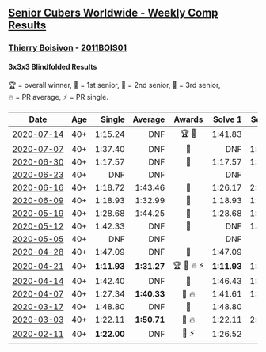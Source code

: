 <style>table {white-space: nowrap;}</style>

## [Senior Cubers Worldwide - Weekly Comp Results](/scw-comp/results/)
### [Thierry Boisivon](README.md) - [2011BOIS01](https://www.worldcubeassociation.org/persons/2011BOIS01?event=333bf)
#### 3x3x3 Blindfolded Results

<span style="white-space: nowrap;">🏆 = overall winner</span>, <span style="white-space: nowrap;">🥇 = 1st senior</span>, <span style="white-space: nowrap;">🥈 = 2nd senior</span>, <span style="white-space: nowrap;">🥉 = 3rd senior</span>, <span style="white-space: nowrap;">🔥 = PR average</span>, <span style="white-space: nowrap;">⚡ = PR single</span>.

| Date | Age | Single | Average | Awards | Solve 1 | Solve 2 | Solve 3 | Video |
| :--: | :--: | --: | --: | :--: | --: | --: | --: | :-- |
| [2020-07-14](../../results/2020-07-14/333bf.md) | 40+ | 1:15.24 | DNF | 🏆 🥇 | 1:41.83 | DNF | 1:15.24 | [Desktop](https://www.facebook.com/events/2796452740585923/permalink/2800578430173354) / [Mobile](https://m.facebook.com/events/2796452740585923?view=permalink&id=2800578430173354) |
| [2020-07-07](../../results/2020-07-07/333bf.md) | 40+ | 1:37.40 | DNF | 🥈 | DNF | 1:37.40 | 2:23.18 | [Desktop](https://www.facebook.com/events/296526488422565/permalink/300470164694864) / [Mobile](https://m.facebook.com/events/296526488422565?view=permalink&id=300470164694864) |
| [2020-06-30](../../results/2020-06-30/333bf.md) | 40+ | 1:17.57 | DNF | 🥈 | 1:17.57 | 1:36.67 | DNF | [Desktop](https://www.facebook.com/events/348465022802357/permalink/351940732454786) / [Mobile](https://m.facebook.com/events/348465022802357?view=permalink&id=351940732454786) |
| [2020-06-23](../../results/2020-06-23/333bf.md) | 40+ | DNF | DNF |  | DNF | DNF | DNF | [Desktop](https://www.facebook.com/events/850175445522887/permalink/853725071834591) / [Mobile](https://m.facebook.com/events/850175445522887?view=permalink&id=853725071834591) |
| [2020-06-16](../../results/2020-06-16/333bf.md) | 40+ | 1:18.72 | 1:43.46 | 🥈 | 1:26.17 | 2:25.50 | 1:18.72 | [Desktop](https://www.facebook.com/events/208176410240808/permalink/211642029894246) / [Mobile](https://m.facebook.com/events/208176410240808?view=permalink&id=211642029894246) |
| [2020-06-09](../../results/2020-06-09/333bf.md) | 40+ | 1:18.93 | 1:32.99 | 🥈 | 1:18.93 | 1:32.60 | 1:47.44 | [Desktop](https://www.facebook.com/events/620460455211235/permalink/624245591499388) / [Mobile](https://m.facebook.com/events/620460455211235?view=permalink&id=624245591499388) |
| [2020-05-19](../../results/2020-05-19/333bf.md) | 40+ | 1:28.68 | 1:44.25 | 🥈 | 1:28.68 | 1:56.91 | 1:47.15 | [Desktop](https://www.facebook.com/100000570103102/videos/pcb.2612241145730600/3460923623936607) / [Mobile](https://m.facebook.com/100000570103102/videos/pcb.2612241145730600/3460923623936607) |
| [2020-05-12](../../results/2020-05-12/333bf.md) | 40+ | 1:42.33 | DNF | 🥈 | DNF | 1:42.33 | DNF | [Desktop](https://www.facebook.com/events/367340484222677/permalink/370888060534586) / [Mobile](https://m.facebook.com/events/367340484222677?view=permalink&id=370888060534586) |
| [2020-05-05](../../results/2020-05-05/333bf.md) | 40+ | DNF | DNF |  | DNF | DNF | DNF | |
| [2020-04-28](../../results/2020-04-28/333bf.md) | 40+ | 1:47.09 | DNF | 🥉 | 1:47.09 | DNF | DNF | [Desktop](https://www.facebook.com/events/534758690547855/permalink/536491417041249) / [Mobile](https://m.facebook.com/events/534758690547855?view=permalink&id=536491417041249) |
| [2020-04-21](../../results/2020-04-21/333bf.md) | 40+ | **1:11.93** | **1:31.27** | 🏆 🥇 🔥 ⚡ | **1:11.93** | 1:43.58 | 1:38.31 | [Desktop](https://www.facebook.com/events/1312095715657208/permalink/1316281738571939) / [Mobile](https://m.facebook.com/events/1312095715657208?view=permalink&id=1316281738571939) |
| [2020-04-14](../../results/2020-04-14/333bf.md) | 40+ | 1:42.40 | DNF | 🥉 | 1:46.43 | 1:42.40 | DNF | [Desktop](https://www.facebook.com/events/232067087873656/permalink/236104717469893) / [Mobile](https://m.facebook.com/events/232067087873656?view=permalink&id=236104717469893) |
| [2020-04-07](../../results/2020-04-07/333bf.md) | 40+ | 1:27.34 | **1:40.33** | 🥉 🔥 | 1:41.61 | 1:27.34 | 1:52.03 | [Desktop](https://www.facebook.com/events/258196271885699/permalink/262052061500120) / [Mobile](https://m.facebook.com/events/258196271885699?view=permalink&id=262052061500120) |
| [2020-03-17](../../results/2020-03-17/333bf.md) | 40+ | 1:48.80 | DNF | 🥉 | 1:48.80 | DNF | DNF | [Desktop](https://www.facebook.com/events/616010612582835/permalink/620334732150423) / [Mobile](https://m.facebook.com/events/616010612582835?view=permalink&id=620334732150423) |
| [2020-03-03](../../results/2020-03-03/333bf.md) | 40+ | 1:22.11 | **1:50.71** | 🥈 🔥 | 1:22.11 | 2:02.44 | 2:07.58 | [Desktop](https://www.facebook.com/events/186820176097844/permalink/188913179221877) / [Mobile](https://m.facebook.com/events/186820176097844?view=permalink&id=188913179221877) |
| [2020-02-11](../../results/2020-02-11/333bf.md) | 40+ | **1:22.00** | DNF | 🥈 ⚡ | 1:26.52 | DNF | **1:22.00** | [Desktop](https://www.facebook.com/events/173728187264773/permalink/178355273468731) / [Mobile](https://m.facebook.com/events/173728187264773?view=permalink&id=178355273468731) |


<!-- Global site tag (gtag.js) - Google Analytics -->
<script async src="https://www.googletagmanager.com/gtag/js?id=UA-86348435-3"></script>
<script>window.dataLayer = window.dataLayer || []; function gtag() {dataLayer.push(arguments);} gtag('js', new Date()); gtag('config', 'UA-86348435-3');</script>
